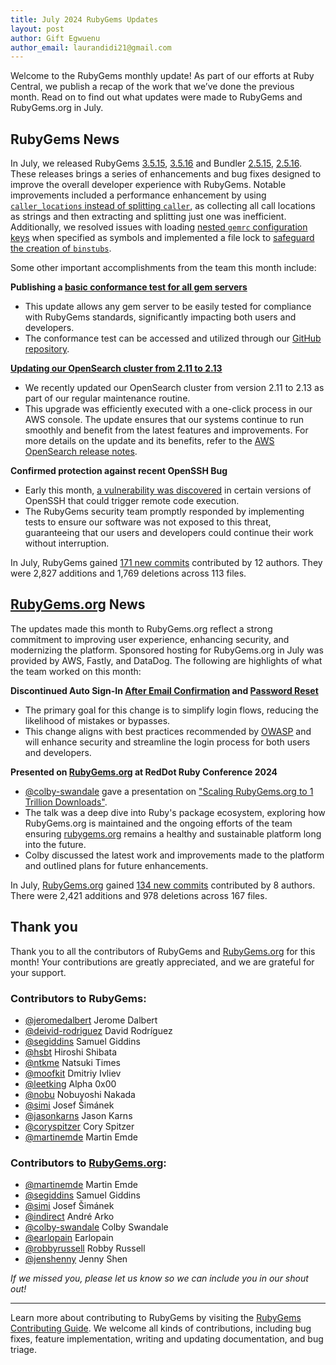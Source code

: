 ```yaml
---
title: July 2024 RubyGems Updates
layout: post
author: Gift Egwuenu
author_email: laurandidi21@gmail.com
---
```


Welcome to the RubyGems monthly update! As part of our efforts at Ruby Central, we publish a recap of the work that we’ve done the previous month. Read on to find out what updates were made to RubyGems and RubyGems.org in July.

## RubyGems News

In July, we released RubyGems [3.5.15](https://github.com/rubygems/rubygems/blob/master/CHANGELOG.md#3515--2024-07-09), [3.5.16](https://github.com/rubygems/rubygems/blob/master/CHANGELOG.md#3516--2024-07-18) and Bundler [2.5.15](https://github.com/rubygems/rubygems/blob/master/bundler/CHANGELOG.md#2515-july-9-2024), [2.5.16](https://github.com/rubygems/rubygems/blob/master/bundler/CHANGELOG.md#2516-july-18-2024). These releases brings a series of enhancements and bug fixes designed to improve the overall developer experience with RubyGems. Notable improvements included a performance enhancement by using [`caller_locations` instead of splitting `caller`](https://github.com/rubygems/rubygems/pull/7708), as collecting all call locations as strings and then extracting and splitting just one was inefficient. Additionally, we resolved issues with loading [nested `gemrc` configuration keys](https://github.com/rubygems/rubygems/pull/7851) when specified as symbols and implemented a file lock to [safeguard the creation of `binstubs`](https://github.com/rubygems/rubygems/pull/7806). 

Some other important accomplishments from the team this month include:

**Publishing a [basic conformance test for all gem servers](https://github.com/rubygems/gem_server_conformance)**

- This update allows any gem server to be easily tested for compliance with RubyGems standards, significantly impacting both users and developers.
- The conformance test can be accessed and utilized through our [GitHub repository](https://github.com/rubygems/gem_server_conformance).

[**Updating our OpenSearch cluster from 2.11 to 2.13**](https://docs.aws.amazon.com/opensearch-service/latest/developerguide/release-notes.html)

- We recently updated our OpenSearch cluster from version 2.11 to 2.13 as part of our regular maintenance routine.
- This upgrade was efficiently executed with a one-click process in our AWS console. The update ensures that our systems continue to run smoothly and benefit from the latest features and improvements. For more details on the update and its benefits, refer to the [AWS OpenSearch release notes](https://docs.aws.amazon.com/opensearch-service/latest/developerguide/release-notes.html).

**Confirmed protection against recent OpenSSH Bug**

- Early this month, [a vulnerability was discovered](https://cyberinsider.com/14-million-openssh-servers-potentially-vulnerable-to-regresshion-bug/) in certain versions of OpenSSH that could trigger remote code execution.
- The RubyGems security team promptly responded by implementing tests to ensure our software was not exposed to this threat, guaranteeing that our users and developers could continue their work without interruption.

In July, RubyGems gained [171 new commits](https://github.com/rubygems/rubygems/compare/master@%7B2024-7-01%7D...master@%7B2024-7-31%7D) contributed by 12 authors. They were 2,827 additions and 1,769 deletions across 113 files.

## [RubyGems.org](http://rubygems.org/) News

The updates made this month to RubyGems.org reflect a strong commitment to improving user experience, enhancing security, and modernizing the platform. Sponsored hosting for RubyGems.org in July was provided by AWS, Fastly, and DataDog. The following are highlights of what the team worked on this month:

**Discontinued Auto Sign-In [After Email Confirmation](https://github.com/rubygems/rubygems.org/pull/4810) and [Password Reset](https://github.com/rubygems/rubygems.org/pull/4811)**

- The primary goal for this change is to simplify login flows, reducing the likelihood of mistakes or bypasses.
- This change aligns with best practices recommended by [OWASP](https://cheatsheetseries.owasp.org/cheatsheets/Forgot_Password_Cheat_Sheet.html#user-resets-password) and will enhance security and streamline the login process for both users and developers.

**Presented on [RubyGems.org](http://rubygems.org/) at RedDot Ruby Conference 2024**

- [@colby-swandale](https://github.com/colby-swandale) gave a presentation on ["Scaling RubyGems.org to 1 Trillion Downloads"](https://drive.google.com/file/d/1szfL-qNAa_isxsnPqR8d7rDmxwZD1MzJ/view).
- The talk was a deep dive into Ruby's package ecosystem, exploring how RubyGems.org is maintained and the ongoing efforts of the team ensuring [rubygems.org](http://rubygems.org/) remains a healthy and sustainable platform long into the future.
- Colby discussed the latest work and improvements made to the platform and outlined plans for future enhancements.

In July, [RubyGems.org](http://rubygems.org/) gained [134 new commits](https://github.com/rubygems/rubygems.org/compare/master@%7B2024-7-01%7D...master@%7B2024-7-31%7D) contributed by 8 authors. There were 2,421 additions and 978 deletions across 167 files.


## Thank you

Thank you to all the contributors of RubyGems and [RubyGems.org](http://rubygems.org/) for this month! Your contributions are greatly appreciated, and we are grateful for your support.

### Contributors to RubyGems:

- [@jeromedalbert](https://github.com/jeromedalbert) Jerome Dalbert
- [@deivid-rodriguez](https://github.com/deivid-rodriguez) David Rodríguez
- [@segiddins](https://github.com/segiddins) Samuel Giddins
- [@hsbt](https://github.com/hsbt) Hiroshi Shibata
- [@ntkme](https://github.com/ntkme) Natsuki Times
- [@moofkit](https://github.com/moofkit) Dmitriy Ivliev
- [@leetking](https://github.com/leetking) Alpha 0x00
- [@nobu](https://github.com/nobu) Nobuyoshi Nakada
- [@simi](https://github.com/simi) Josef Šimánek
- [@jasonkarns](https://github.com/jasonkarns) Jason Karns
- [@coryspitzer](https://github.com/CorySpitzer) Cory Spitzer
- [@martinemde](https://github.com/martinemde) Martin Emde

### Contributors to [RubyGems.org](http://rubygems.org/):

- [@martinemde](https://github.com/martinemde) Martin Emde
- [@segiddins](https://github.com/segiddins) Samuel Giddins
- [@simi](https://github.com/simi) Josef Šimánek
- [@indirect](https://github.com/indirect) André Arko
- [@colby-swandale](https://github.com/colby-swandale) Colby Swandale
- [@earlopain](https://github.com/Earlopain) Earlopain
- [@robbyrussell](https://github.com/robbyrussell) Robby Russell
- [@jenshenny](https://github.com/jenshenny) Jenny Shen

*If we missed you, please let us know so we can include you in our shout out!*

---
Learn more about contributing to RubyGems by visiting the [RubyGems Contributing Guide](https://github.com/rubygems/rubygems/blob/master/CONTRIBUTING.md). We welcome all kinds of contributions, including bug fixes, feature implementation, writing and updating documentation, and bug triage.

